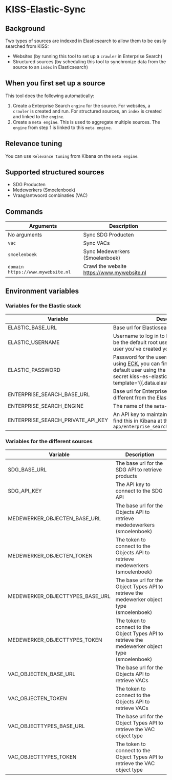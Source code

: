 # KISS-Elastic-Sync

## Background
Two types of sources are indexed in Elasticsearch to allow them to be easily searched from KISS:
- Websites (by running this tool to set up a `crawler` in Enterprise Search)
- Structured sources (by scheduling this tool to synchronize data from the source to an `index` in Elasticsearch)

## When you first set up a source
This tool does the following automatically:
1. Create a Enterprise Search `engine` for the source. For websites, a `crawler` is created and run. For structured sources, an `index` is created and linked to the `engine`.
1. Create a `meta engine`. This is used to aggregate multiple sources. The `engine` from step 1 is linked to this `meta engine`.

## Relevance tuning
You can use `Relevance tuning` from Kibana on the `meta engine`.

## Supported structured sources
- SDG Producten
- Medewerkers (Smoelenboek)
- Vraag/antwoord combinaties (VAC)

## Commands
| Arguments | Description |
| --- | --- |
| No arguments | Sync SDG Producten |
| `vac` | Sync VACs |
| `smoelenboek` | Sync Medewerkers (Smoelenboek) |
| `domain https://www.mywebsite.nl` | Crawl the website https://www.mywebsite.nl |


## Environment variables
### Variables for the Elastic stack
| Variable | Description |
| --- | --- |
| ELASTIC_BASE_URL | Base url for Elasticsearch |
| ELASTIC_USERNAME | Username to log in to Elasticsearch. This can be the default root user `elastic` or a dedicated user you've created yourself |
| ELASTIC_PASSWORD | Password for the username above. If you're using [ECK](https://www.elastic.co/guide/en/cloud-on-k8s/2.8/k8s-overview.html), you can find the password for the default user using the command `kubectl get secret kiss-es-elastic-user -o go-template='{{.data.elastic | base64decode}}'` |
| ENTERPRISE_SEARCH_BASE_URL | Base url for Enterprise Search. This url is different from the Elasticsearch url |
| ENTERPRISE_SEARCH_ENGINE | The name of the `meta-engine` that will be used |
| ENTERPRISE_SEARCH_PRIVATE_API_KEY | An API key to maintain the `engine`s. You can find this in Kibana at the url `app/enterprise_search/app_search/credentials` |

### Variables for the different sources
| Variable | Description |
| --- | --- |
| SDG_BASE_URL | The base url for the SDG API to retrieve products |
| SDG_API_KEY | The API key to connect to the SDG API |
| MEDEWERKER_OBJECTEN_BASE_URL | The base url for the Objects API to retrieve mededewerkers (smoelenboek) |
| MEDEWERKER_OBJECTEN_TOKEN | The token to connect to the Objects API to retrieve medewerkers (smoelenboek) |
| MEDEWERKER_OBJECTTYPES_BASE_URL | The base url for the Object Types API to retrieve the medewerker object type (smoelenboek) |
| MEDEWERKER_OBJECTTYPES_TOKEN | The token to connect to the Object Types API to retrieve the medewerker object type (smoelenboek) |
| VAC_OBJECTEN_BASE_URL | The base url for the Objects API to retrieve VACs |
| VAC_OBJECTEN_TOKEN | The token to connect to the Objects API to retrieve VACs |
| VAC_OBJECTTYPES_BASE_URL | The base url for the Object Types API to retrieve the VAC object type |
| VAC_OBJECTTYPES_TOKEN | The token to connect to the Object Types API to retrieve the VAC object type |